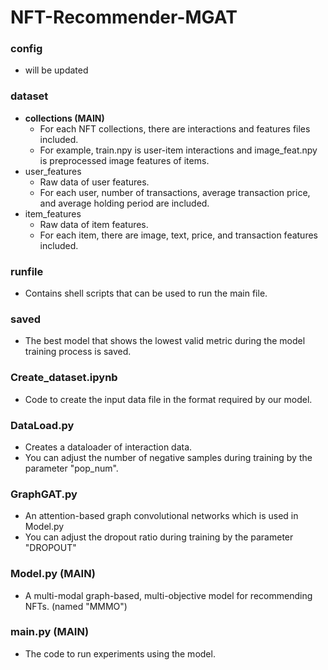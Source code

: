 # NFT-Recommender-MGAT

### config
- will be updated

### dataset
- **collections (MAIN)**
  - For each NFT collections, there are interactions and features files included.
  - For example, train.npy is user-item interactions and image_feat.npy is preprocessed image features of items.
- user_features
  - Raw data of user features.
  - For each user, number of transactions, average transaction price, and average holding period are included.
- item_features
  - Raw data of item features.
  - For each item, there are image, text, price, and transaction features included.

### runfile
- Contains shell scripts that can be used to run the main file.

### saved
- The best model that shows the lowest valid metric during the model training process is saved.

### Create_dataset.ipynb
- Code to create the input data file in the format required by our model.

### DataLoad.py
- Creates a dataloader of interaction data.
- You can adjust the number of negative samples during training by the parameter "pop_num".

### GraphGAT.py
- An attention-based graph convolutional networks which is used in Model.py
- You can adjust the dropout ratio during training by the parameter "DROPOUT"

### Model.py (MAIN)
- A multi-modal graph-based, multi-objective model for recommending NFTs. (named "MMMO")

### main.py (MAIN)
- The code to run experiments using the model.
